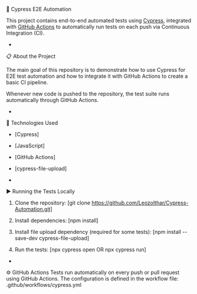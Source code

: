 🚀 Cypress E2E Automation

This project contains end-to-end automated tests using [Cypress](https://www.cypress.io/), integrated with [GitHub Actions](https://docs.github.com/actions) to automatically run tests on each push via Continuous Integration (CI).

-

📋 About the Project

The main goal of this repository is to demonstrate how to use Cypress for E2E test automation and how to integrate it with GitHub Actions to create a basic CI pipeline.

Whenever new code is pushed to the repository, the test suite runs automatically through GitHub Actions.

-

🧪 Technologies Used

- [Cypress]
- [JavaScript]
- [GitHub Actions]
- [cypress-file-upload]

-

▶️ Running the Tests Locally

1. Clone the repository:
   [git clone https://github.com/Leozolthar/Cypress-Automation.git]

2. Install dependencies:
  [npm install]

3. Install file upload dependency (required for some tests):
  [npm install --save-dev cypress-file-upload]

4. Run the tests:
  [npx cypress open  OR   npx cypress run]

-

⚙️ GitHub Actions
Tests run automatically on every push or pull request using GitHub Actions.
The configuration is defined in the workflow file:
  .github/workflows/cypress.yml



